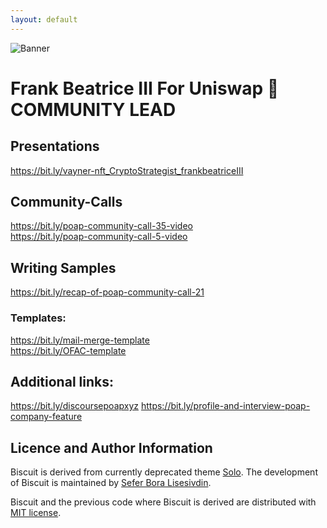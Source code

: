 ```yaml
---
layout: default
---
```


![Banner](assets/biscuit.png)


# Frank Beatrice III For Uniswap 🦄 COMMUNITY LEAD

## Presentations
https://bit.ly/vayner-nft_CryptoStrategist_frankbeatriceIII

## Community-Calls
https://bit.ly/poap-community-call-35-video <br>
https://bit.ly/poap-community-call-5-video

## Writing Samples
https://bit.ly/recap-of-poap-community-call-21 <br>

### Templates:
https://bit.ly/mail-merge-template <br>
https://bit.ly/OFAC-template

## Additional links:
https://bit.ly/discoursepoapxyz
https://bit.ly/profile-and-interview-poap-company-feature


## Licence and Author Information

Biscuit is derived from currently deprecated theme [Solo](http://github.com/chibicode/solo). 
The development of Biscuit is maintained by [Sefer Bora Lisesivdin](https://lrgresearch.org/bora).

Biscuit and the previous code where Biscuit is derived are distributed with [MIT license](https://github.com/sblisesivdin/biscuit/blob/gh-pages/LICENSE).
